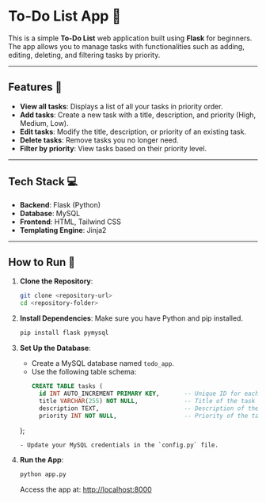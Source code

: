 # To-Do List App 📝

This is a simple **To-Do List** web application built using **Flask** for beginners. The app allows you to manage tasks with functionalities such as adding, editing, deleting, and filtering tasks by priority.  

---

## Features 🌟

- **View all tasks**: Displays a list of all your tasks in priority order.
- **Add tasks**: Create a new task with a title, description, and priority (High, Medium, Low).
- **Edit tasks**: Modify the title, description, or priority of an existing task.
- **Delete tasks**: Remove tasks you no longer need.
- **Filter by priority**: View tasks based on their priority level.

---

## Tech Stack 💻

- **Backend**: Flask (Python)
- **Database**: MySQL
- **Frontend**: HTML, Tailwind CSS
- **Templating Engine**: Jinja2

---

## How to Run 🚀

1. **Clone the Repository**:
    ```bash
    git clone <repository-url>
    cd <repository-folder>
    ```

2. **Install Dependencies**:
    Make sure you have Python and pip installed.
    ```bash
    pip install flask pymysql
    ```

3. **Set Up the Database**:
    - Create a MySQL database named `todo_app`.
    - Use the following table schema:
      ```sql
      CREATE TABLE tasks (
        id INT AUTO_INCREMENT PRIMARY KEY,       -- Unique ID for each task
        title VARCHAR(255) NOT NULL,             -- Title of the task
        description TEXT,                        -- Description of the task
        priority INT NOT NULL,                   -- Priority of the task
    );
      ```
    - Update your MySQL credentials in the `config.py` file.

4. **Run the App**:
    ```bash
    python app.py
    ```
    Access the app at: [http://localhost:8000](http://localhost:8000)

